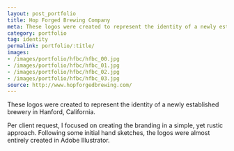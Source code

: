 ```yaml
---
layout: post_portfolio
title: Hop Forged Brewing Company
meta: These logos were created to represent the identity of a newly established brewery in Hanford, California.
category: portfolio
tag: identity
permalink: portfolio/:title/
images: 
- /images/portfolio/hfbc/hfbc_00.jpg
- /images/portfolio/hfbc/hfbc_01.jpg
- /images/portfolio/hfbc/hfbc_02.jpg
- /images/portfolio/hfbc/hfbc_03.jpg
source: http://www.hopforgedbrewing.com/
---
```


These logos were created to represent the identity of a newly established brewery in Hanford, California.

Per client request, I focused on creating the branding in a simple, yet rustic approach. Following some initial hand sketches, the logos were almost entirely created in Adobe Illustrator.